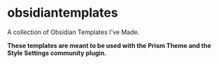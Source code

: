 # obsidiantemplates
A collection of Obsidian Templates I've Made.

**These templates are meant to be used with the Prism Theme and the Style Settings community plugin.** 
